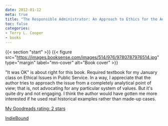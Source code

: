 ```yaml
---
date: 2012-01-12
meta: true
title: "The Responsible Administrator: An Approach to Ethics for the Administrative Role"
toc: false
categories:
- Terry L. Cooper
- books
---
```


{{< section "start" >}}
{{< figure src="https://images.booksense.com/images/514/976/9780787976514.jpg" type="margin" label="mn-cover" alt="Book cover" >}}

"It was OK" is about right for this book. Required textbook for my January class on Ethical Issues in Public Service. In a way, I appreciate that the author tries to approach the issue from a completely analytical point of view; that is, not advocating for any particular system of values. But it's quite dry and not engaging. I think the author would have gotten me more interested if he used real historical examples rather than made-up cases.

[My Goodreads rating: 2 stars](https://www.goodreads.com/review/show/255050271)  

[IndieBound](https://www.indiebound.org/book/9780787976514)
